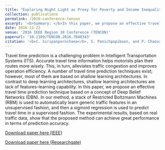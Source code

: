 ```yaml
---
title: "Exploring Night Light as Proxy for Poverty and Income Inequality Approximation in Thailand"
collection: publications
permalink: /2016-conference-tencon
excerpt: '<b>Summary: </b>In this paper, we propose an effective travel time prediction technique based on a concept of Deep Belief Networks (DBN). In our method, a stack of Restricted Boltzmann Machines (RBM) is used to automatically learn generic traffic features in an unsupervised fashion, and then a sigmoid regression is used to predict travel time in a supervised fashion. The experimental results, based on real traffic data, show that the proposed method can achieve great performance in terms of prediction accuracy.'
date: 2016-11-22
venue: '2016 IEEE Region 10 Conference (TENCON)'
paperurl: '10.1109/TENCON.2016.7848343'
citation: '<b>C. Siripanpornchana</b>, S. Panichpapiboon, and P. Chaovalit. &quot;Travel-time prediction with deep learning.&quot; <i>in Proc. IEEE Region 10 Conference (TENCON), Singapore, Singapore</i>. November. 2016.'
---
```

Travel time prediction is a challenging problem in Intelligent Transportation Systems (ITS). Accurate travel time information helps motorists plan their routes more wisely. This, in turn, alleviates traffic congestion and improves operation efficiency. A number of travel time prediction techniques exist; however, most of them are based on shallow learning architectures. In contrast to deep learning architectures, shallow learning architectures are lack of features-learning capability. In this paper, we propose an effective travel time prediction technique based on a concept of Deep Belief Networks (DBN). In our method, a stack of Restricted Boltzmann Machines (RBM) is used to automatically learn generic traffic features in an unsupervised fashion, and then a sigmoid regression is used to predict travel time in a supervised fashion. The experimental results, based on real traffic data, show that the proposed method can achieve great performance in terms of prediction accuracy.

[Download paper here (IEEE)](https://ieeexplore.ieee.org/abstract/document/7848343)

[Download paper here (Researchgate)](https://www.researchgate.net/publication/313585649_Travel-time_prediction_with_deep_learning)
